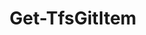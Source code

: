 ﻿---
title: Get-TfsGitItem
breadcrumbs: [ "Git", "Item" ]
parent: "Git.Item"
description: "Gets information from one or more items (folders and/or files) in a remote Git repository. "
remarks: 
parameterSets: 
  "_All_": [ Branch, Collection, Commit, IncludeContent, IncludeMetadata, Item, Project, Repository, Server, Tag ] 
  "Get by commit SHA":  
    Item: 
      type: "object"  
      position: "0"  
    Collection: 
      type: "object"  
    Commit: 
      type: "object"  
    IncludeContent: 
      type: "SwitchParameter"  
    IncludeMetadata: 
      type: "SwitchParameter"  
    Project: 
      type: "object"  
    Repository: 
      type: "object"  
    Server: 
      type: "object"  
  "Get by tag":  
    Item: 
      type: "object"  
      position: "0"  
    Tag: 
      type: "string"  
      required: true  
    Collection: 
      type: "object"  
    IncludeContent: 
      type: "SwitchParameter"  
    IncludeMetadata: 
      type: "SwitchParameter"  
    Project: 
      type: "object"  
    Repository: 
      type: "object"  
    Server: 
      type: "object"  
  "Get by branch":  
    Item: 
      type: "object"  
      position: "0"  
    Branch: 
      type: "string"  
      required: true  
    Collection: 
      type: "object"  
    IncludeContent: 
      type: "SwitchParameter"  
    IncludeMetadata: 
      type: "SwitchParameter"  
    Project: 
      type: "object"  
    Repository: 
      type: "object"  
    Server: 
      type: "object" 
parameters: 
  - name: "Item" 
    description: "Specifies the path to items (folders and/or files) in the supplied Git repository. Wildcards are supported. When omitted, all items in the root of the Git repository are retrieved. " 
    globbing: false 
    position: 0 
    type: "object" 
    aliases: [ Path ] 
    defaultValue: "/*" 
  - name: "Path" 
    description: "Specifies the path to items (folders and/or files) in the supplied Git repository. Wildcards are supported. When omitted, all items in the root of the Git repository are retrieved. This is an alias of the Item parameter." 
    globbing: false 
    position: 0 
    type: "object" 
    aliases: [ Path ] 
    defaultValue: "/*" 
  - name: "Commit" 
    description:  
    globbing: false 
    type: "object" 
  - name: "Tag" 
    description:  
    required: true 
    globbing: false 
    type: "string" 
  - name: "Branch" 
    description:  
    required: true 
    globbing: false 
    type: "string" 
  - name: "IncludeContent" 
    description:  
    globbing: false 
    type: "SwitchParameter" 
    defaultValue: "False" 
  - name: "IncludeMetadata" 
    description:  
    globbing: false 
    type: "SwitchParameter" 
    defaultValue: "False" 
  - name: "Repository" 
    description: "Specifies the target Git repository. Valid values are the name of the repository, its ID (a GUID), or a Microsoft.TeamFoundation.SourceControl.WebApi.GitRepository object obtained by e.g. a call to Get-TfsGitRepository. When omitted, defaults to the team project name (i.e. the default repository). " 
    globbing: false 
    pipelineInput: "true (ByValue)" 
    type: "object" 
  - name: "Project" 
    description: "Specifies the name of the Team Project, its ID (a GUID), or a Microsoft.TeamFoundation.Core.WebApi.TeamProject object to connect to. When omitted, it defaults to the connection set by Connect-TfsTeamProject (if any). For more details, see the Get-TfsTeamProject cmdlet. " 
    globbing: false 
    type: "object" 
  - name: "Collection" 
    description: "Specifies the URL to the Team Project Collection or Azure DevOps Organization to connect to, a TfsTeamProjectCollection object (Windows PowerShell only), or a VssConnection object. You can also connect to an Azure DevOps Services organizations by simply providing its name instead of the full URL. For more details, see the Get-TfsTeamProjectCollection cmdlet. When omitted, it defaults to the connection set by Connect-TfsTeamProjectCollection (if any). " 
    globbing: false 
    type: "object" 
    aliases: [ Organization ] 
  - name: "Organization" 
    description: "Specifies the URL to the Team Project Collection or Azure DevOps Organization to connect to, a TfsTeamProjectCollection object (Windows PowerShell only), or a VssConnection object. You can also connect to an Azure DevOps Services organizations by simply providing its name instead of the full URL. For more details, see the Get-TfsTeamProjectCollection cmdlet. When omitted, it defaults to the connection set by Connect-TfsTeamProjectCollection (if any). This is an alias of the Collection parameter." 
    globbing: false 
    type: "object" 
    aliases: [ Organization ] 
  - name: "Server" 
    description: "Specifies the URL to the Team Foundation Server to connect to, a TfsConfigurationServer object (Windows PowerShell only), or a VssConnection object. When omitted, it defaults to the connection set by Connect-TfsConfiguration (if any). For more details, see the Get-TfsConfigurationServer cmdlet. " 
    globbing: false 
    type: "object"
inputs: 
  - type: "System.Object" 
    description: "Specifies the target Git repository. Valid values are the name of the repository, its ID (a GUID), or a Microsoft.TeamFoundation.SourceControl.WebApi.GitRepository object obtained by e.g. a call to Get-TfsGitRepository. When omitted, defaults to the team project name (i.e. the default repository). "
outputs: 
  - type: "Microsoft.TeamFoundation.SourceControl.WebApi.GitItem" 
    description: 
notes: 
relatedLinks: 
  - text: "Online Version:" 
    uri: "https://tfscmdlets.dev/docs/cmdlets/Git/Item/Get-TfsGitItem"
aliases: 
examples: 
---

